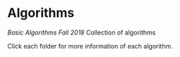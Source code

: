 # Algorithms
*Basic Algorithms Fall 2018*
Collection of algorithms

Click each folder for more information of each algorithm.
